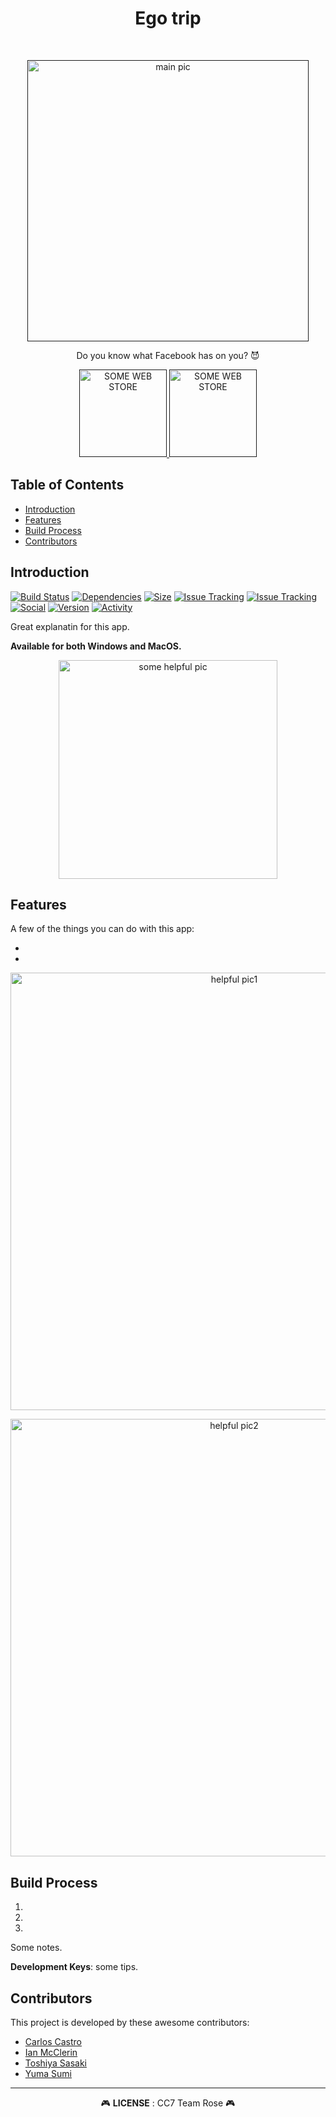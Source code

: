 <h1 align="center"> Ego trip </h1> <br>
<p align="center">
  <a href="">
    <img title="" src="" width="450" alt="main pic">
  </a>
</p>

<p align="center">
  Do you know what Facebook has on you? 😈
</p>

<p align="center">
  <a href="">
    <img alt="SOME WEB STORE" title="" src="" width="140">
  </a>

  <a href="">
    <img alt="SOME WEB STORE" title="" src="" width="140">
  </a>
</p>

## Table of Contents

- [Introduction](#introduction)
- [Features](#features)
- [Build Process](#build-process)
- [Contributors](#contributors)

## Introduction

[![Build Status](https://travis-ci.org/mortar-pestle/ego-trip.svg?branch=master)](https://travis-ci.org/mortar-pestle/ego-trip)
[![Dependencies](https://img.shields.io/librariesio/github/mortar-pestle/ego-trip.svg)]()
[![Size](https://img.shields.io/github/repo-size/mortar-pestle/ego-trip.svg)]()
[![Issue Tracking](https://img.shields.io/github/issues/mortar-pestle/ego-trip.svg)]()
[![Issue Tracking](https://img.shields.io/github/issues-pr-raw/mortar-pestle/ego-trip.svg)]()
[![Social](https://img.shields.io/github/forks/mortar-pestle/ego-trip.svg?label=Fork)]()
[![Version](https://img.shields.io/github/release/mortar-pestle/ego-trip.svg)]()
[![Activity](https://img.shields.io/github/last-commit/mortar-pestle/ego-trip.svg)]()

Great explanatin for this app.

**Available for both Windows and MacOS.**

<p align="center">
  <img src = "" width=350 alt="some helpful pic">
</p>

## Features

A few of the things you can do with this app:

 -
 - 

<p align="center">
  <img src = "" width=700 alt="helpful pic1">
</p>

<p align="center">
  <img src = "" width=700 alt="helpful pic2">
</p>

## Build Process

1.
2.
3.

Some notes.

**Development Keys**: some tips.

## Contributors

This project is developed by these awesome contributors:

- [Carlos Castro](https://github.com/zero4994)
- [Ian McClerin](https://github.com/dejaviewdujour)
- [Toshiya Sasaki](https://github.com/toshyss)
- [Yuma Sumi](https://github.com/y-yeah)


---

<div align="center">
🎮 <b>LICENSE</b> : CC7 Team Rose 🎮
</div>